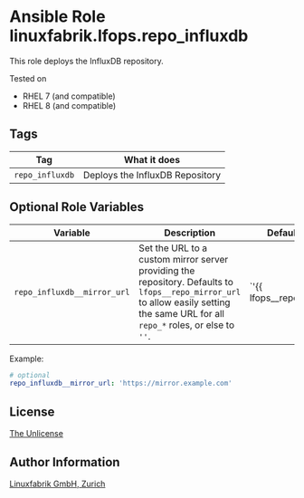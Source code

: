 # Ansible Role linuxfabrik.lfops.repo_influxdb

This role deploys the InfluxDB repository.

Tested on

* RHEL 7 (and compatible)
* RHEL 8 (and compatible)


## Tags

| Tag             | What it does                    |
| ---             | ------------                    |
| `repo_influxdb` | Deploys the InfluxDB Repository |


## Optional Role Variables

| Variable | Description | Default Value |
| -------- | ----------- | ------------- |
| `repo_influxdb__mirror_url` | Set the URL to a custom mirror server providing the repository. Defaults to `lfops__repo_mirror_url` to allow easily setting the same URL for all `repo_*` roles, or else to `''`. | `'{{ lfops__repo_mirror_url | default("") }}'` |

Example:
```yaml
# optional
repo_influxdb__mirror_url: 'https://mirror.example.com'
```


## License

[The Unlicense](https://unlicense.org/)


## Author Information

[Linuxfabrik GmbH, Zurich](https://www.linuxfabrik.ch)
